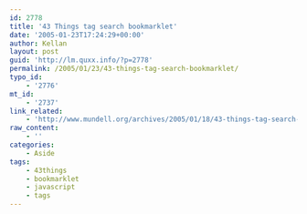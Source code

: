 ```yaml
---
id: 2778
title: '43 Things tag search bookmarklet'
date: '2005-01-23T17:24:29+00:00'
author: Kellan
layout: post
guid: 'http://lm.quxx.info/?p=2778'
permalink: /2005/01/23/43-things-tag-search-bookmarklet/
typo_id:
    - '2776'
mt_id:
    - '2737'
link_related:
    - 'http://www.mundell.org/archives/2005/01/18/43-things-tag-search-bookmarklet.php'
raw_content:
    - ''
categories:
    - Aside
tags:
    - 43things
    - bookmarklet
    - javascript
    - tags
---
```


